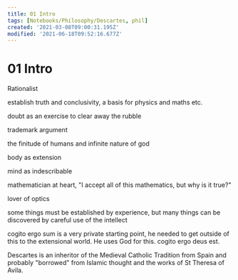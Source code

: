 ```yaml
---
title: 01 Intro
tags: [Notebooks/Philosophy/Descartes, phil]
created: '2021-03-08T09:00:31.195Z'
modified: '2021-06-18T09:52:16.677Z'
---
```


# 01 Intro
Rationalist

establish truth and conclusivity, a basis for physics and maths etc.

doubt as an exercise to clear away the rubble

trademark argument

the finitude of humans and infinite nature of god

body as extension

mind as indescribable

mathematician at heart, "I accept all of this mathematics, but why is it true?"

lover of optics

some things must be established by experience, but many things can be discovered by careful use of the intellect

cogito ergo sum is a very private starting point, he needed to get outside of this to the extensional world. He uses God for this.
cogito ergo deus est.

Descartes is an inheritor of the Medieval Catholic Tradition from Spain and probably "borrowed" from Islamic thought and the works of St Theresa of Avila.


